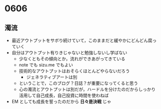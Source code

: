 # 0606

## 濁流

- 最近アウトプットをサボり続けていて，このままだと緩やかにどんどん腐っていく
- 自分はアウトプット有りきじゃないと勉強しないし学ばない
  - 少なくともその傾向とか，流れができあがってきている
  - note でも sizu.me でもよい
  - 技術的なアウトプットはおそらくほとんどやらないだろう
    - ジェネラティブアートは別
  - ということで，このブログ？日誌？が重要になってくると思う
  - 心の濁流とアウトプットは別だが，ハードルを分けたのだからしっかり活用して自己成長，自己投資に時間を使わねば
- EM としても成長を誓ったのだから __日々是決戦__ じゃ